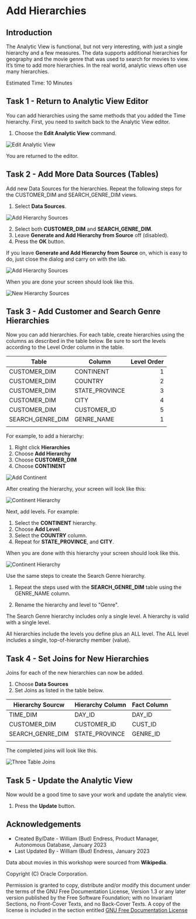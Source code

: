 # Add Hierarchies

## Introduction

The Analytic View is functional, but not very interesting, with just a single hierarchy and a few measures. The data supports additional hierarchies for geography and the movie genre that was used to search for movies to view.  It’s time to add more hierarchies.  In the real world, analytic views often use many hierarchies.

Estimated Time:  10 Minutes

## Task 1 - Return to Analytic View Editor

You can add hierarchies using the same methods that you added the Time hierarchy. First, you need to switch back to the Analytic View editor.

1. Choose the **Edit Analytic View** command.

![Edit Analytic View](images/11-edit-analytic-view.png)

You are returned to the editor.

## Task 2 - Add More Data Sources (Tables)

Add new Data Sources for the hierarchies. Repeat the following steps for the CUSTOMER\_DIM and SEARCH\_GENRE\_DIM views.

1. Select **Data Sources**.

![Add Hierarchy Sources](images/11-add-hierarchy-sources-1.png)

2. Select both **CUSTOMER\_DIM** and **SEARCH\_GENRE\_DIM**.
3. Leave **Generate and Add Hierarchy from Source** off (disabled).
4. Press the **OK** button.

If you leave **Generate and Add Hierarchy from Source** on, which is easy to do, just close the dialog and carry on with the lab.

![Add Hierarchy Sources](images/11-add-hierarchy-sources-2.png)

When you are done your screen should look like this.

![New Hierarchy Sources](images/11-add-hierarchy-sources-3.png)

## Task 3 - Add Customer and Search Genre Hierarchies

Now you can add hierarchies.  For each table, create hierarchies using the columns as described in the table below. Be sure to sort the levels according to the Level Order column in the table.

|Table                  |Column                 |Level Order |
|-----------------------|-----------------------|-----------:|
|CUSTOMER_DIM           |CONTINENT              | 1          |
|CUSTOMER_DIM           |COUNTRY                | 2          |
|CUSTOMER_DIM           |STATE_PROVINCE         | 3          |
|CUSTOMER_DIM           |CITY                   | 4          |
|CUSTOMER_DIM           |CUSTOMER_ID            | 5          |
|SEARCH\_GENRE_DIM      |GENRE_NAME             | 1          |
|                       |                       |            |

For example, to add a hierarchy:

1. Right click **Hierarchies**
2. Choose **Add Hierarchy**
3. Choose **CUSTOMER_DIM**
4. Choose **CONTINENT**

![Add Continent](images/11-add-continent-hierarchy.png)

After creating the hierarchy, your screen will look like this:

![Continent Hierarchy](images/11-edit-continent-hierarchy-2.png)

Next, add levels. For example:

1. Select the **CONTINENT** hierarchy.
2. Choose **Add Level**.
3. Select the **COUNTRY** column.
4. Repeat for **STATE\_PROVINCE**, and **CITY**.

When you are done with this hierarchy your screen should look like this.

![Continent Hierarchy](images/11-edit-continent-hierarchy-3.png)

Use the same steps to create the Search Genre hierarchy.

1. Repeat the steps used with the **SEARCH\_GENRE\_DIM** table using the GENRE\_NAME column.

2. Rename the hierarchy and level to "Genre".

The Search Genre hierarchy includes only a single level. A hierarchy is valid with a single level.

All hierarchies include the levels you define plus an ALL level. The ALL level includes a single, top-of-hierarchy member (value).

## Task 4 - Set Joins for New Hierarchies

Joins for each of the new hierarchies can now be added.

1. Choose **Data Sources**
2. Set Joins as listed in the table below.

|Hierarchy Sourcw       |Hierarchy Column       |Fact Column  |
|-----------------------|-----------------------|-------------|
|TIME_DIM               |DAY_ID                 | DAY_ID      |
|CUSTOMER_DIM           |CUSTOMER_ID            | CUST_ID     |
|SEARCH\_GENRE_DIM      |STATE_PROVINCE         | GENRE_ID    |
|                       |                       |             |

The completed joins will look like this.

![Three Table Joins](images/11-completed_joins.png)

## Task 5 - Update the Analytic View

Now would be a good time to save your work and update the analytic view.

1. Press the **Update** button.

## Acknowledgements

- Created By/Date - William (Bud) Endress, Product Manager, Autonomous Database, January 2023
- Last Updated By - William (Bud) Endress, January 2023

Data about movies in this workshop were sourced from **Wikipedia**.

Copyright (C)  Oracle Corporation.

Permission is granted to copy, distribute and/or modify this document
under the terms of the GNU Free Documentation License, Version 1.3
or any later version published by the Free Software Foundation;
with no Invariant Sections, no Front-Cover Texts, and no Back-Cover Texts.
A copy of the license is included in the section entitled [GNU Free Documentation License](files/gnu-free-documentation-license.txt)
